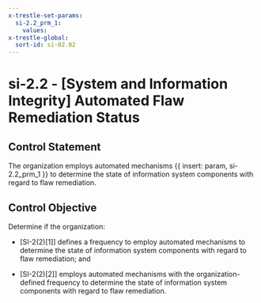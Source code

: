 ```yaml
---
x-trestle-set-params:
  si-2.2_prm_1:
    values:
x-trestle-global:
  sort-id: si-02.02
---
```


# si-2.2 - \[System and Information Integrity\] Automated Flaw Remediation Status

## Control Statement

The organization employs automated mechanisms {{ insert: param, si-2.2_prm_1 }} to determine the state of information system components with regard to flaw remediation.

## Control Objective

Determine if the organization:

- \[SI-2(2)[1]\] defines a frequency to employ automated mechanisms to determine the state of information system components with regard to flaw remediation; and

- \[SI-2(2)[2]\] employs automated mechanisms with the organization-defined frequency to determine the state of information system components with regard to flaw remediation.

